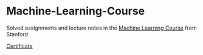 # Machine-Learning-Course
Solved assignments and lecture notes in the [Machine Learning Course](https://www.coursera.org/learn/machine-learning?utm_source=gg&utm_medium=sem&utm_campaign=07-StanfordML-IN&utm_content=B2C&campaignid=1950458127&adgroupid=71501032500&device=c&keyword=coursera%20machine%20learning&matchtype=e&network=g&devicemodel=&adpostion=&creativeid=415449761695&hide_mobile_promo&gclid=Cj0KCQjwheyUBhD-ARIsAHJNM-NOK2cVaMZHJ94-5gEvbLU-ZSwsjgT_fj66SqzQC6nz3fENKf4tADMaAs4xEALw_wcB) from Stanford

[Certificate](https://coursera.org/share/fc5c593ea2aacee830b26919054d20e3)
